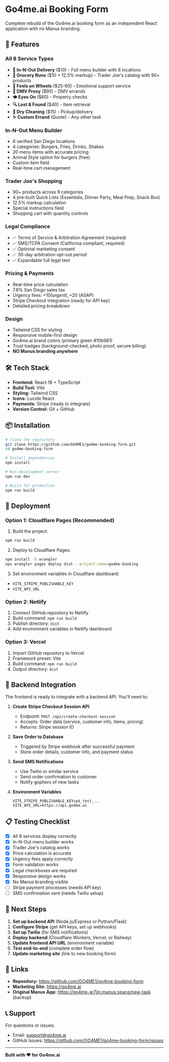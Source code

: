 # Go4me.ai Booking Form

Complete rebuild of the Go4me.ai booking form as an independent React application with no Manus branding.

## 🎯 Features

### All 8 Service Types
- **🍔 In-N-Out Delivery** ($10) - Full menu builder with 6 locations
- **🛒 Grocery Runs** ($10 + 12.5% markup) - Trader Joe's catalog with 90+ products
- **💭 Feels on Wheels** ($25-60) - Emotional support service
- **🚗 DMV Proxy** ($95) - DMV errands
- **👁️ Eyes On** ($60) - Property checks
- **🔍 Lost & Found** ($40) - Item retrieval
- **👔 Dry Cleaning** ($15) - Pickup/delivery
- **✨ Custom Errand** (Quote) - Any other task

### In-N-Out Menu Builder
- 6 verified San Diego locations
- 4 categories: Burgers, Fries, Drinks, Shakes
- 20 menu items with accurate pricing
- Animal Style option for burgers (free)
- Custom item field
- Real-time cart management

### Trader Joe's Shopping
- 90+ products across 9 categories
- 4 pre-built Quick Lists (Essentials, Dinner Party, Meal Prep, Snack Box)
- 12.5% markup calculation
- Special instructions field
- Shopping cart with quantity controls

### Legal Compliance
- ✅ Terms of Service & Arbitration Agreement (required)
- ✅ SMS/TCPA Consent (California compliant, required)
- ✅ Optional marketing consent
- ✅ 30-day arbitration opt-out period
- ✅ Expandable full legal text

### Pricing & Payments
- Real-time price calculation
- 7.8% San Diego sales tax
- Urgency fees: +$10 (urgent), +$20 (ASAP)
- Stripe Checkout integration (ready for API key)
- Detailed pricing breakdown

### Design
- Tailwind CSS for styling
- Responsive mobile-first design
- Go4me.ai brand colors (primary green #10b981)
- Trust badges (background-checked, photo proof, secure billing)
- **NO Manus branding anywhere**

## 🛠️ Tech Stack

- **Frontend:** React 18 + TypeScript
- **Build Tool:** Vite
- **Styling:** Tailwind CSS
- **Icons:** Lucide React
- **Payments:** Stripe (ready to integrate)
- **Version Control:** Git + GitHub

## 📦 Installation

```bash
# Clone the repository
git clone https://github.com/GO4ME1/go4me-booking-form.git
cd go4me-booking-form

# Install dependencies
npm install

# Run development server
npm run dev

# Build for production
npm run build
```

## 🚀 Deployment

### Option 1: Cloudflare Pages (Recommended)

1. Build the project:
```bash
npm run build
```

2. Deploy to Cloudflare Pages:
```bash
npm install -D wrangler
npx wrangler pages deploy dist --project-name=go4me-booking
```

3. Set environment variables in Cloudflare dashboard:
- `VITE_STRIPE_PUBLISHABLE_KEY`
- `VITE_API_URL`

### Option 2: Netlify

1. Connect GitHub repository to Netlify
2. Build command: `npm run build`
3. Publish directory: `dist`
4. Add environment variables in Netlify dashboard

### Option 3: Vercel

1. Import GitHub repository to Vercel
2. Framework preset: Vite
3. Build command: `npm run build`
4. Output directory: `dist`

## 🔧 Backend Integration

The frontend is ready to integrate with a backend API. You'll need to:

1. **Create Stripe Checkout Session API**
   - Endpoint: `POST /api/create-checkout-session`
   - Accepts: Order data (service, customer info, items, pricing)
   - Returns: Stripe session ID

2. **Save Order to Database**
   - Triggered by Stripe webhook after successful payment
   - Store order details, customer info, and payment status

3. **Send SMS Notifications**
   - Use Twilio or similar service
   - Send order confirmation to customer
   - Notify gophers of new tasks

4. **Environment Variables**
   ```
   VITE_STRIPE_PUBLISHABLE_KEY=pk_test_...
   VITE_API_URL=https://api.go4me.ai
   ```

## 📋 Testing Checklist

- [x] All 8 services display correctly
- [x] In-N-Out menu builder works
- [x] Trader Joe's catalog works
- [x] Price calculation is accurate
- [x] Urgency fees apply correctly
- [x] Form validation works
- [x] Legal checkboxes are required
- [x] Responsive design works
- [x] No Manus branding visible
- [ ] Stripe payment processes (needs API key)
- [ ] SMS confirmation sent (needs Twilio setup)

## 📝 Next Steps

1. **Set up backend API** (Node.js/Express or Python/Flask)
2. **Configure Stripe** (get API keys, set up webhooks)
3. **Set up Twilio** (for SMS notifications)
4. **Deploy backend** (Cloudflare Workers, Vercel, or Railway)
5. **Update frontend API URL** (environment variable)
6. **Test end-to-end** (complete order flow)
7. **Update marketing site** (link to new booking form)

## 🔗 Links

- **Repository:** https://github.com/GO4ME1/go4me-booking-form
- **Marketing Site:** https://go4me.ai
- **Original Manus App:** https://go4me-ar7jjn.manus.space/new-task (backup)

## 📞 Support

For questions or issues:
- Email: support@go4me.ai
- GitHub Issues: https://github.com/GO4ME1/go4me-booking-form/issues

---

**Built with ❤️ for Go4me.ai**

